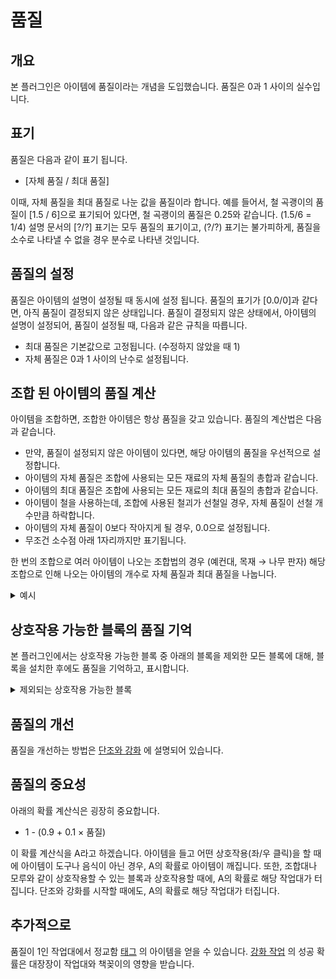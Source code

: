 품질
===

개요
---
본 플러그인은 아이템에 품질이라는 개념을 도입했습니다. 
품질은 0과 1 사이의 실수입니다.

표기
---
품질은 다음과 같이 표기 됩니다.

* [자체 품질 / 최대 품질]

이때, 자체 품질을 최대 품질로 나눈 값을 품질이라 합니다.
예를 들어서, 철 곡괭이의 품질이 [1.5 / 6]으로 표기되어 있다면,
철 곡괭이의 품질은 0.25와 같습니다. (1.5/6 = 1/4)
설명 문서의 [?/?] 표기는 모두 품질의 표기이고, (?/?) 표기는 불가피하게, 품질을 소수로 나타낼 수 없을 경우 분수로 나타낸 것입니다.

품질의 설정
---
품질은 아이템의 설명이 설정될 때 동시에 설정 됩니다.
품질의 표기가 [0.0/0]과 같다면, 아직 품질이 결정되지 않은 상태입니다.
품질이 결정되지 않은 상태에서, 아이템의 설명이 설정되어, 품질이 설정될 때, 다음과 같은 규칙을 따릅니다.

* 최대 품질은 기본값으로 고정됩니다. (수정하지 않았을 때 1)
* 자체 품질은 0과 1 사이의 난수로 설정됩니다.

조합 된 아이템의 품질 계산
---
아이템을 조합하면, 조합한 아이템은 항상 품질을 갖고 있습니다.
품질의 계산법은 다음과 같습니다.

* 만약, 품질이 설정되지 않은 아이템이 있다면, 해당 아이템의 품질을 우선적으로 설정합니다.
* 아이템의 자체 품질은 조합에 사용되는 모든 재료의 자체 품질의 총합과 같습니다.
* 아이템의 최대 품질은 조합에 사용되는 모든 재료의 최대 품질의 총합과 같습니다.
* 아이템이 철을 사용하는데, 조합에 사용된 철괴가 선철일 경우, 자체 품질이 선철 개수만큼 하락합니다.
* 아이템의 자체 품질이 0보다 작아지게 될 경우, 0.0으로 설정됩니다.
* 무조건 소수점 아래 1자리까지만 표기됩니다.

한 번의 조합으로 여러 아이템이 나오는 조합법의 경우 (예컨대, 목재 → 나무 판자) 해당 조합으로 인해 나오는 아이템의 개수로 자체 품질과 최대 품질을 나눕니다.

<details>
<summary>예시</summary>

품질 [0.2/1]의 막대기와 [0.3/1]의 막대기, [1.0/1]의 선철을 사용하여 철삽을 조합할 경우, 철삽의 자체 품질은

* 0.2 + 0.3 + 1.0 - 1.0 = 0.5

로 계산되고, 최대 품질은

* 1 + 1 + 1 = 3

으로 계산되어, 품질은 [0.5/3] 즉, (1/6)이 됩니다.

</details>

상호작용 가능한 블록의 품질 기억
---
본 플러그인에서는 상호작용 가능한 블록 중 아래의 블록을 제외한 모든 블록에 대해, 블록을 설치한 후에도 품질을 기억하고, 표시합니다.
<details>
<summary>제외되는 상호작용 가능한 블록</summary>

* TNT
* 모든 종류의 침대
* 리스폰 정박기
* 표지판

</details>

품질의 개선
---
품질을 개선하는 방법은 [단조와 강화](ForgingAndReinforcing.md) 에 설명되어 있습니다.

품질의 중요성
---
아래의 확률 계산식은 굉장히 중요합니다.

* 1 - (0.9 + 0.1 × 품질)

이 확률 계산식을 A라고 하겠습니다.
아이템을 들고 어떤 상호작용(좌/우 클릭)을 할 때에 아이템이 도구나 음식이 아닌 경우, A의 확률로 아이템이 깨집니다.
또한, 조합대나 모루와 같이 상호작용할 수 있는 블록과 상호작용할 때에, A의 확률로 해당 작업대가 터집니다.
단조와 강화를 시작할 때에도, A의 확률로 해당 작업대가 터집니다.

추가적으로
---
품질이 1인 작업대에서 정교함 [태그](SpecialtiesAndEnchants.md) 의 아이템을 얻을 수 있습니다.
[강화 작업](ForgingAndReinforcing.md) 의 성공 확률은 대장장이 작업대와 책꽂이의 영향을 받습니다.